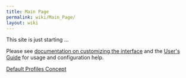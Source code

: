 ```yaml
---
title: Main Page
permalink: wiki/Main_Page/
layout: wiki
---
```


This site is just starting ...

Please see [documentation on customizing the
interface](http://meta.wikipedia.org/wiki/MediaWiki_i18n) and the
[User's Guide](http://meta.wikipedia.org/wiki/MediaWiki_User%27s_Guide)
for usage and configuration help.

[Default Profiles Concept](/wiki/DefaultProfile "wikilink")
